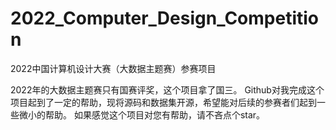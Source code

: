 # 2022_Computer_Design_Competition
2022中国计算机设计大赛（大数据主题赛）参赛项目

2022年的大数据主题赛只有国赛评奖，这个项目拿了国三。
Github对我完成这个项目起到了一定的帮助，现将源码和数据集开源，希望能对后续的参赛者们起到一些微小的帮助。
如果感觉这个项目对您有帮助，请不吝点个star。
